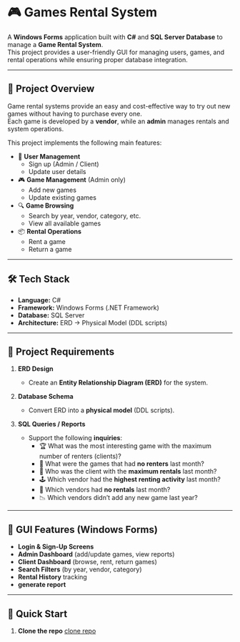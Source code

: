# 🎮 Games Rental System

A **Windows Forms** application built with **C#** and **SQL Server Database** to manage a **Game Rental System**.  
This project provides a user-friendly GUI for managing users, games, and rental operations while ensuring proper database integration.

---

## 📌 Project Overview

Game rental systems provide an easy and cost-effective way to try out new games without having to purchase every one.  
Each game is developed by a **vendor**, while an **admin** manages rentals and system operations.  

This project implements the following main features:
- 👤 **User Management**
  - Sign up (Admin / Client)
  - Update user details
- 🎮 **Game Management** (Admin only)
  - Add new games
  - Update existing games
- 🔍 **Game Browsing**
  - Search by year, vendor, category, etc.
  - View all available games
- 📦 **Rental Operations**
  - Rent a game
  - Return a game

---

## 🛠 Tech Stack

- **Language:** C#  
- **Framework:** Windows Forms (.NET Framework)  
- **Database:** SQL Server  
- **Architecture:** ERD → Physical Model (DDL scripts)  

---

## 📂 Project Requirements

1. **ERD Design**  
   - Create an **Entity Relationship Diagram (ERD)** for the system.  

2. **Database Schema**  
   - Convert ERD into a **physical model** (DDL scripts).  

3. **SQL Queries / Reports**  
   - Support the following **inquiries**:
     - 🏆 What was the most interesting game with the maximum number of renters (clients)?
     - 📅 What were the games that had **no renters** last month?
     - 👤 Who was the client with the **maximum rentals** last month?
     - 🕹 Which vendor had the **highest renting activity** last month?
     - 🚫 Which vendors had **no rentals** last month?
     - 📉 Which vendors didn’t add any new game last year?

---

## 📸 GUI Features (Windows Forms)

- **Login & Sign-Up Screens**  
- **Admin Dashboard** (add/update games, view reports)  
- **Client Dashboard** (browse, rent, return games)  
- **Search Filters** (by year, vendor, category)  
- **Rental History** tracking
- **generate report** 
---
## 🚀 Quick Start

1. **Clone the repo**
  [clone repo ](https://github.com/AhmedMostafa99a/Game-Rental-System.git)
